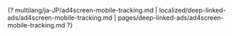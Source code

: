 {? multilang/ja-JP/ad4screen-mobile-tracking.md | localized/deep-linked-ads/ad4screen-mobile-tracking.md | pages/deep-linked-ads/ad4screen-mobile-tracking.md ?}
